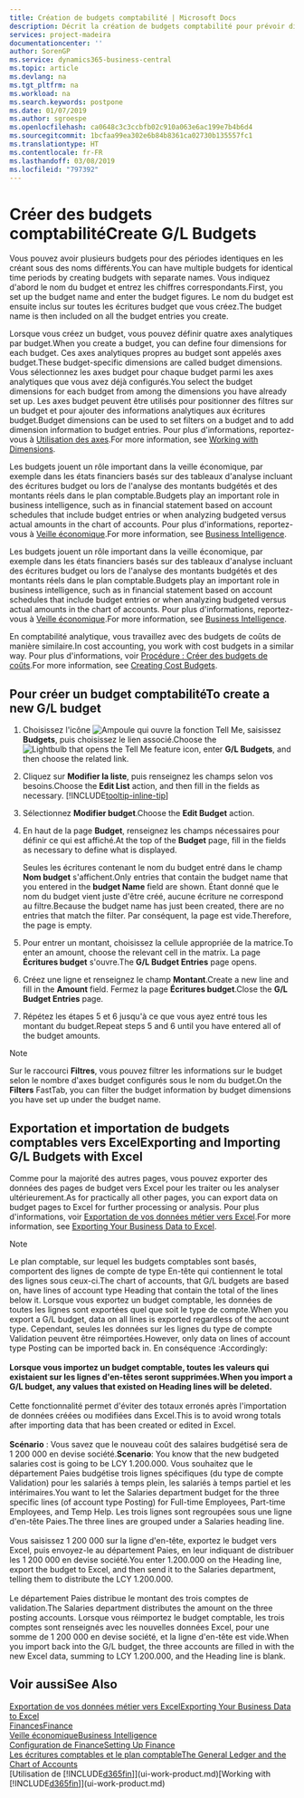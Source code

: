 ```yaml
---
title: Création de budgets comptabilité | Microsoft Docs
description: Décrit la création de budgets comptabilité pour prévoir différentes activités financières et affecter des axes analytiques à des fins de veille économique.
services: project-madeira
documentationcenter: ''
author: SorenGP
ms.service: dynamics365-business-central
ms.topic: article
ms.devlang: na
ms.tgt_pltfrm: na
ms.workload: na
ms.search.keywords: postpone
ms.date: 01/07/2019
ms.author: sgroespe
ms.openlocfilehash: ca0648c3c3ccbfb02c910a063e6ac199e7b4b6d4
ms.sourcegitcommit: 1bcfaa99ea302e6b84b8361ca02730b135557fc1
ms.translationtype: HT
ms.contentlocale: fr-FR
ms.lasthandoff: 03/08/2019
ms.locfileid: "797392"
---
```

# <a name="create-gl-budgets"></a><span data-ttu-id="d8940-103">Créer des budgets comptabilité</span><span class="sxs-lookup"><span data-stu-id="d8940-103">Create G/L Budgets</span></span>
<span data-ttu-id="d8940-104">Vous pouvez avoir plusieurs budgets pour des périodes identiques en les créant sous des noms différents.</span><span class="sxs-lookup"><span data-stu-id="d8940-104">You can have multiple budgets for identical time periods by creating budgets with separate names.</span></span> <span data-ttu-id="d8940-105">Vous indiquez d'abord le nom du budget et entrez les chiffres correspondants.</span><span class="sxs-lookup"><span data-stu-id="d8940-105">First, you set up the budget name and enter the budget figures.</span></span> <span data-ttu-id="d8940-106">Le nom du budget est ensuite inclus sur toutes les écritures budget que vous créez.</span><span class="sxs-lookup"><span data-stu-id="d8940-106">The budget name is then included on all the budget entries you create.</span></span>  

 <span data-ttu-id="d8940-107">Lorsque vous créez un budget, vous pouvez définir quatre axes analytiques par budget.</span><span class="sxs-lookup"><span data-stu-id="d8940-107">When you create a budget, you can define four dimensions for each budget.</span></span> <span data-ttu-id="d8940-108">Ces axes analytiques propres au budget sont appelés axes budget.</span><span class="sxs-lookup"><span data-stu-id="d8940-108">These budget-specific dimensions are called budget dimensions.</span></span> <span data-ttu-id="d8940-109">Vous sélectionnez les axes budget pour chaque budget parmi les axes analytiques que vous avez déjà configurés.</span><span class="sxs-lookup"><span data-stu-id="d8940-109">You select the budget dimensions for each budget from among the dimensions you have already set up.</span></span> <span data-ttu-id="d8940-110">Les axes budget peuvent être utilisés pour positionner des filtres sur un budget et pour ajouter des informations analytiques aux écritures budget.</span><span class="sxs-lookup"><span data-stu-id="d8940-110">Budget dimensions can be used to set filters on a budget and to add dimension information to budget entries.</span></span> <span data-ttu-id="d8940-111">Pour plus d'informations, reportez-vous à [Utilisation des axes](finance-dimensions.md).</span><span class="sxs-lookup"><span data-stu-id="d8940-111">For more information, see [Working with Dimensions](finance-dimensions.md).</span></span>

 <span data-ttu-id="d8940-112">Les budgets jouent un rôle important dans la veille économique, par exemple dans les états financiers basés sur des tableaux d'analyse incluant des écritures budget ou lors de l'analyse des montants budgétés et des montants réels dans le plan comptable.</span><span class="sxs-lookup"><span data-stu-id="d8940-112">Budgets play an important role in business intelligence, such as in financial statement based on account schedules that include budget entries or when analyzing budgeted versus actual amounts in the chart of accounts.</span></span> <span data-ttu-id="d8940-113">Pour plus d'informations, reportez-vous à [Veille économique](bi.md).</span><span class="sxs-lookup"><span data-stu-id="d8940-113">For more information, see [Business Intelligence](bi.md).</span></span>

 <span data-ttu-id="d8940-114">Les budgets jouent un rôle important dans la veille économique, par exemple dans les états financiers basés sur des tableaux d'analyse incluant des écritures budget ou lors de l'analyse des montants budgétés et des montants réels dans le plan comptable.</span><span class="sxs-lookup"><span data-stu-id="d8940-114">Budgets play an important role in business intelligence, such as in financial statement based on account schedules that include budget entries or when analyzing budgeted versus actual amounts in the chart of accounts.</span></span> <span data-ttu-id="d8940-115">Pour plus d'informations, reportez-vous à [Veille économique](bi.md).</span><span class="sxs-lookup"><span data-stu-id="d8940-115">For more information, see [Business Intelligence](bi.md).</span></span>

<span data-ttu-id="d8940-116">En comptabilité analytique, vous travaillez avec des budgets de coûts de manière similaire.</span><span class="sxs-lookup"><span data-stu-id="d8940-116">In cost accounting, you work with cost budgets in a similar way.</span></span> <span data-ttu-id="d8940-117">Pour plus d'informations, voir [Procédure : Créer des budgets de coûts](finance-create-cost-budgets.md).</span><span class="sxs-lookup"><span data-stu-id="d8940-117">For more information, see [Creating Cost Budgets](finance-create-cost-budgets.md).</span></span>    

## <a name="to-create-a-new-gl-budget"></a><span data-ttu-id="d8940-118">Pour créer un budget comptabilité</span><span class="sxs-lookup"><span data-stu-id="d8940-118">To create a new G/L budget</span></span>  
1. <span data-ttu-id="d8940-119">Choisissez l'icône ![Ampoule qui ouvre la fonction Tell Me](media/ui-search/search_small.png "Dites-moi ce que vous voulez faire"), saisissez **Budgets**, puis choisissez le lien associé.</span><span class="sxs-lookup"><span data-stu-id="d8940-119">Choose the ![Lightbulb that opens the Tell Me feature](media/ui-search/search_small.png "Tell me what you want to do") icon, enter **G/L Budgets**, and then choose the related link.</span></span>  
2. <span data-ttu-id="d8940-120">Cliquez sur **Modifier la liste**, puis renseignez les champs selon vos besoins.</span><span class="sxs-lookup"><span data-stu-id="d8940-120">Choose the **Edit List** action, and then fill in the fields as necessary.</span></span> [!INCLUDE[tooltip-inline-tip](includes/tooltip-inline-tip_md.md)]  
3. <span data-ttu-id="d8940-121">Sélectionnez **Modifier budget**.</span><span class="sxs-lookup"><span data-stu-id="d8940-121">Choose the **Edit Budget** action.</span></span>
4. <span data-ttu-id="d8940-122">En haut de la page **Budget**, renseignez les champs nécessaires pour définir ce qui est affiché.</span><span class="sxs-lookup"><span data-stu-id="d8940-122">At the top of the **Budget** page, fill in the fields as necessary to define what is displayed.</span></span>  

    <span data-ttu-id="d8940-123">Seules les écritures contenant le nom du budget entré dans le champ **Nom budget** s'affichent.</span><span class="sxs-lookup"><span data-stu-id="d8940-123">Only entries that contain the budget name that you entered in the **budget Name** field are shown.</span></span> <span data-ttu-id="d8940-124">Étant donné que le nom du budget vient juste d'être créé, aucune écriture ne correspond au filtre.</span><span class="sxs-lookup"><span data-stu-id="d8940-124">Because the budget name has just been created, there are no entries that match the filter.</span></span> <span data-ttu-id="d8940-125">Par conséquent, la page est vide.</span><span class="sxs-lookup"><span data-stu-id="d8940-125">Therefore, the page is empty.</span></span>  
5. <span data-ttu-id="d8940-126">Pour entrer un montant, choisissez la cellule appropriée de la matrice.</span><span class="sxs-lookup"><span data-stu-id="d8940-126">To enter an amount, choose the relevant cell in the matrix.</span></span> <span data-ttu-id="d8940-127">La page **Écritures budget** s'ouvre.</span><span class="sxs-lookup"><span data-stu-id="d8940-127">The **G/L Budget Entries** page opens.</span></span>  
6. <span data-ttu-id="d8940-128">Créez une ligne et renseignez le champ **Montant**.</span><span class="sxs-lookup"><span data-stu-id="d8940-128">Create a new line and fill in the **Amount** field.</span></span> <span data-ttu-id="d8940-129">Fermez la page **Écritures budget**.</span><span class="sxs-lookup"><span data-stu-id="d8940-129">Close the **G/L Budget Entries** page.</span></span>  
7. <span data-ttu-id="d8940-130">Répétez les étapes 5 et 6 jusqu'à ce que vous ayez entré tous les montant du budget.</span><span class="sxs-lookup"><span data-stu-id="d8940-130">Repeat steps 5 and 6 until you have entered all of the budget amounts.</span></span>  

> [!NOTE]  
>  <span data-ttu-id="d8940-131">Sur le raccourci **Filtres**, vous pouvez filtrer les informations sur le budget selon le nombre d'axes budget configurés sous le nom du budget.</span><span class="sxs-lookup"><span data-stu-id="d8940-131">On the **Filters** FastTab, you can filter the budget information by budget dimensions you have set up under the budget name.</span></span>

## <a name="exporting-and-importing-gl-budgets-with-excel"></a><span data-ttu-id="d8940-132">Exportation et importation de budgets comptables vers Excel</span><span class="sxs-lookup"><span data-stu-id="d8940-132">Exporting and Importing G/L Budgets with Excel</span></span>
<span data-ttu-id="d8940-133">Comme pour la majorité des autres pages, vous pouvez exporter des données des pages de budget vers Excel pour les traiter ou les analyser ultérieurement.</span><span class="sxs-lookup"><span data-stu-id="d8940-133">As for practically all other pages, you can export data on budget pages to Excel for further processing or analysis.</span></span> <span data-ttu-id="d8940-134">Pour plus d'informations, voir [Exportation de vos données métier vers Excel](about-export-data.md).</span><span class="sxs-lookup"><span data-stu-id="d8940-134">For more information, see [Exporting Your Business Data to Excel](about-export-data.md).</span></span>

> [!NOTE]
> <span data-ttu-id="d8940-135">Le plan comptable, sur lequel les budgets comptables sont basés, comportent des lignes de compte de type En-tête qui contiennent le total des lignes sous ceux-ci.</span><span class="sxs-lookup"><span data-stu-id="d8940-135">The chart of accounts, that G/L budgets are based on, have lines of account type Heading that contain the total of the lines below it.</span></span> <span data-ttu-id="d8940-136">Lorsque vous exportez un budget comptable, les données de toutes les lignes sont exportées quel que soit le type de compte.</span><span class="sxs-lookup"><span data-stu-id="d8940-136">When you export a G/L budget, data on all lines is exported regardless of the account type.</span></span> <span data-ttu-id="d8940-137">Cependant, seules les données sur les lignes du type de compte Validation peuvent être réimportées.</span><span class="sxs-lookup"><span data-stu-id="d8940-137">However, only data on lines of account type Posting can be imported back in.</span></span> <span data-ttu-id="d8940-138">En conséquence :</span><span class="sxs-lookup"><span data-stu-id="d8940-138">Accordingly:</span></span> <br /><br /> <span data-ttu-id="d8940-139">**Lorsque vous importez un budget comptable, toutes les valeurs qui existaient sur les lignes d'en-têtes seront supprimées.**</span><span class="sxs-lookup"><span data-stu-id="d8940-139">**When you import a G/L budget, any values that existed on Heading lines will be deleted.**</span></span> <br /><br /> <span data-ttu-id="d8940-140">Cette fonctionnalité permet d'éviter des totaux erronés après l'importation de données créées ou modifiées dans Excel.</span><span class="sxs-lookup"><span data-stu-id="d8940-140">This is to avoid wrong totals after importing data that has been created or edited in Excel.</span></span><br /><br /> <span data-ttu-id="d8940-141">**Scénario** : Vous savez que le nouveau coût des salaires budgétisé sera de 1 200 000 en devise société.</span><span class="sxs-lookup"><span data-stu-id="d8940-141">**Scenario**: You know that the new budgeted salaries cost is going to be LCY 1.200.000.</span></span> <span data-ttu-id="d8940-142">Vous souhaitez que le département Paies budgétise trois lignes spécifiques (du type de compte Validation) pour les salariés à temps plein, les salariés à temps partiel et les intérimaires.</span><span class="sxs-lookup"><span data-stu-id="d8940-142">You want to let the Salaries department budget for the three specific lines (of account type Posting) for Full-time Employees, Part-time Employees, and Temp Help.</span></span> <span data-ttu-id="d8940-143">Les trois lignes sont regroupées sous une ligne d'en-tête Paies.</span><span class="sxs-lookup"><span data-stu-id="d8940-143">The three lines are grouped under a Salaries heading line.</span></span><br /><br /><span data-ttu-id="d8940-144">Vous saisissez 1 200 000 sur la ligne d'en-tête, exportez le budget vers Excel, puis envoyez-le au département Paies, en leur indiquant de distribuer les 1 200 000 en devise société.</span><span class="sxs-lookup"><span data-stu-id="d8940-144">You enter 1.200.000 on the Heading line, export the budget to Excel, and then send it to the Salaries department, telling them to distribute the LCY 1.200.000.</span></span><br /><br /> <span data-ttu-id="d8940-145">Le département Paies distribue le montant des trois comptes de validation.</span><span class="sxs-lookup"><span data-stu-id="d8940-145">The Salaries department distributes the amount on the three posting accounts.</span></span> <span data-ttu-id="d8940-146">Lorsque vous réimportez le budget comptable, les trois comptes sont renseignés avec les nouvelles données Excel, pour une somme de 1 200 000 en devise société, et la ligne d'en-tête est vide.</span><span class="sxs-lookup"><span data-stu-id="d8940-146">When you import back into the G/L budget, the three accounts are filled in with the new Excel data, summing to LCY 1.200.000, and the Heading line is blank.</span></span>

## <a name="see-also"></a><span data-ttu-id="d8940-147">Voir aussi</span><span class="sxs-lookup"><span data-stu-id="d8940-147">See Also</span></span>
[<span data-ttu-id="d8940-148">Exportation de vos données métier vers Excel</span><span class="sxs-lookup"><span data-stu-id="d8940-148">Exporting Your Business Data to Excel</span></span>](about-export-data.md)  
[<span data-ttu-id="d8940-149">Finances</span><span class="sxs-lookup"><span data-stu-id="d8940-149">Finance</span></span>](finance.md)  
[<span data-ttu-id="d8940-150">Veille économique</span><span class="sxs-lookup"><span data-stu-id="d8940-150">Business Intelligence</span></span>](bi.md)  
[<span data-ttu-id="d8940-151">Configuration de Finance</span><span class="sxs-lookup"><span data-stu-id="d8940-151">Setting Up Finance</span></span>](finance-setup-finance.md)  
[<span data-ttu-id="d8940-152">Les écritures comptables et le plan comptable</span><span class="sxs-lookup"><span data-stu-id="d8940-152">The General Ledger and the Chart of Accounts</span></span>](finance-general-ledger.md)  
<span data-ttu-id="d8940-153">[Utilisation de [!INCLUDE[d365fin](includes/d365fin_md.md)]](ui-work-product.md)</span><span class="sxs-lookup"><span data-stu-id="d8940-153">[Working with [!INCLUDE[d365fin](includes/d365fin_md.md)]](ui-work-product.md)</span></span>  
